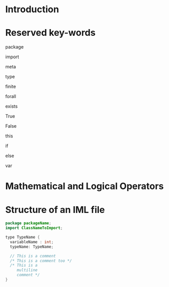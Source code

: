 # Introduction

# Reserved key-words

package

import

meta

type

finite

forall

exists

True

False

this

if

else

var

# Mathematical and Logical Operators

# Structure of an IML file

```java
package packageName;
import ClassNameToImport; 

type TypeName {
  variableName : int;
  typeName: TypeName;

  // This is a comment
  /* This is a comment too */
  /* This is a
     multiline
     comment */
}
```
